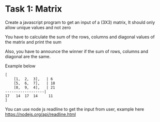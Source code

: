 Task 1: Matrix 
============

Create a javascript program to get an input of a (3X3) matrix, It should only allow unique values and not zero

You have to calculate the sum of the rows, columns and diagonal values of the matrix and print the sum

Also, you have to announce the winner if the sum of rows, columns and diagonal are the same.

Example below

    [
        [1,  2,  3],   | 6
        [5,  6,  7],   | 18 
        [8,  9,  4],   | 21
    ------------------|
    17   14  17  14     11
    ]

You can use node js readline to get the input from user, example here https://nodejs.org/api/readline.html
